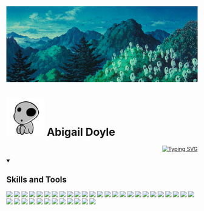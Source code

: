 <!--
**abbeydoyle/abbeydoyle** is a ✨ _special_ ✨ repository because its `README.md` (this file) appears on your GitHub profile.

Here are some ideas to get you started:

- 🔭 I’m currently working on ...
- 🌱 I’m currently learning ...
- 👯 I’m looking to collaborate on ...
- 🤔 I’m looking for help with ...
- 💬 Ask me about ...
- 📫 How to reach me: ...
- 😄 Pronouns: ...
- ⚡ Fun fact: ...
-->

<img src="./assets/kodama.jpg" width="1200" height="200">
<h1 align="left">
<img src="./assets/giphyj.gif" width="100" height="100">
Abigail Doyle
</h1>

<!-- ```diff
+ "yet even amidst the hatred and carnage, life is still worth living.
+ it is possible for wonderful encounters and beautiful things to exist."
+                                                   - hayao miyazaki 宮崎 駿
``` -->
<div align="right">

[![Typing SVG](https://readme-typing-svg.demolab.com?font=Georgia&size=18&duration=8000&color=1C7916&center=true&multiline=true&width=1200&height=75&lines=+%22yet+even+amidst+the+hatred+and+carnage%2C+life+is+still+worth+living.+it+is+possible+for+wonderful+encounters+and+beautiful+things+to+exist.%22;-+hayao+miyazaki+%E5%AE%AE%E5%B2%8E+%E9%A7%BF)](https://git.io/typing-svg)

</div>

<details open>
<summary><h2>Skills and Tools</h2></summary>
<p>
      <code><img width="2%" src="https://www.vectorlogo.zone/logos/agilestacks/agilestacks-icon.svg"></code>
      <code><img width="2%" src="https://www.vectorlogo.zone/logos/amazon_aws/amazon_aws-icon.svg"></code>
      <code><img width="2%" src="https://www.vectorlogo.zone/logos/apollographql/apollographql-icon.svg"></code>
      <code><img width="2%" src="https://www.vectorlogo.zone/logos/axios/axios-icon.svg"></code>
      <code><img width="2%" src="https://www.vectorlogo.zone/logos/babeljs/babeljs-icon.svg"></code>
      <code><img width="2%" src="https://www.vectorlogo.zone/logos/getbootstrap/getbootstrap-icon.svg"></code>
      <code><img width="2%" src="https://www.vectorlogo.zone/logos/w3_css/w3_css-icon.svg"></code>
      <code><img width="2%" src="https://www.vectorlogo.zone/logos/eslint/eslint-icon.svg"></code>
      <code><img width="2%" src="https://www.vectorlogo.zone/logos/expressjs/expressjs-icon.svg"></code>
      <code><img width="2%" src="https://www.vectorlogo.zone/logos/figma/figma-icon.svg"></code>
      <code><img width="2%" src="https://www.vectorlogo.zone/logos/gimp/gimp-icon.svg"></code>
      <code><img width="2%" src="https://www.vectorlogo.zone/logos/git-scm/git-scm-icon.svg"></code>
      <code><img width="2%" src="https://www.vectorlogo.zone/logos/github/github-icon.svg"></code>
      <code><img width="2%" src="https://www.vectorlogo.zone/logos/gitlab/gitlab-icon.svg"></code>
      <code><img width="2%" src="https://www.vectorlogo.zone/logos/handlebarsjs/handlebarsjs-icon.svg"></code>
      <code><img width="2%" src="https://www.vectorlogo.zone/logos/heroku/heroku-icon.svg"></code>
      <code><img width="2%" src="https://www.vectorlogo.zone/logos/w3_html5/w3_html5-icon.svg"></code>
      <code><img width="2%" src="https://www.vectorlogo.zone/logos/javascript/javascript-icon.svg"></code>
      <code><img width="2%" src="https://www.vectorlogo.zone/logos/jestjsio/jestjsio-icon.svg"></code>
      <code><img width="2%" src="https://www.vectorlogo.zone/logos/jquery/jquery-icon.svg"></code>
      <code><img width="2%" src="https://www.vectorlogo.zone/logos/json/json-icon.svg"></code>
      <code><img width="2%" src="https://www.vectorlogo.zone/logos/jupyter/jupyter-icon.svg"></code>
      <code><img width="2%" src="https://www.vectorlogo.zone/logos/microsoft_azure/microsoft_azure-icon.svg"></code>
      <code><img width="2%" src="https://www.vectorlogo.zone/logos/mongodb/mongodb-icon.svg"></code>
      <code><img width="2%" src="https://www.vectorlogo.zone/logos/mysql/mysql-icon.svg"></code>
      <code><img width="2%" src="https://www.vectorlogo.zone/logos/nodejs/nodejs-icon.svg"></code>
      <code><img width="2%" src="https://www.vectorlogo.zone/logos/nodemonio/nodemonio-icon.svg"></code>
      <code><img width="2%" src="https://www.vectorlogo.zone/logos/npmjs/npmjs-icon.svg"></code>
      <code><img width="2%" src="https://www.vectorlogo.zone/logos/opensource/opensource-icon.svg"></code>
      <code><img width="2%" src="https://www.vectorlogo.zone/logos/python/python-icon.svg"></code>
      <code><img width="2%" src="https://www.vectorlogo.zone/logos/reactjs/reactjs-icon.svg"></code>
      <code><img width="2%" src="https://www.vectorlogo.zone/logos/tailwindcss/tailwindcss-icon.svg"></code>
      <code><img width="2%" src="https://www.vectorlogo.zone/logos/sequelizejs/sequelizejs-icon.svg"></code>
      <code><img width="2%" src="https://www.vectorlogo.zone/logos/stripe/stripe-icon.svg"></code>
      <code><img width="2%" src="https://www.vectorlogo.zone/logos/visualstudio_code/visualstudio_code-icon.svg"></code>
      <code><img width="2%" src="https://www.vectorlogo.zone/logos/js_webpack/js_webpack-icon.svg"></code>
      <code><img width="2%" src="https://www.vectorlogo.zone/logos/wordpress/wordpress-tile.svg"></code>
</p>
</details>
